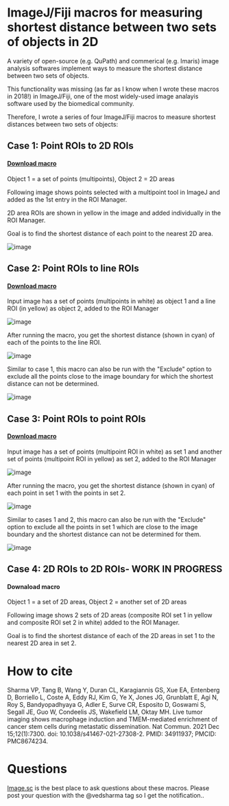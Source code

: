 # ImageJ/Fiji macros for measuring shortest distance between two sets of objects in 2D
A variety of open-source (e.g. QuPath) and commerical (e.g. Imaris) image analysis softwares implement ways to measure the shortest distance between two sets of objects. 

This functionality was missing (as far as I know when I wrote these macros in 2018!) in ImageJ/Fiji, one of the most widely-used image analayis software used by the biomedical community.   

Therefore, I wrote a series of four ImageJ/Fiji macros to measure shortest distances between two sets of objects:

## Case 1: Point ROIs to 2D ROIs  
#### <a href="https://github.com/ved-sharma/Shortest_distance_between_objects/blob/a3988020a3cd070b212eb6c99545ef23601b0a0d/data/Shortest_distance%20points%20to%20areas_v04d.ijm" download>Download macro<a/>

Object 1 = a set of points (multipoints), Object 2 = 2D areas

Following image shows points selected with a multipoint tool in ImageJ and added as the 1st entry in the ROI Manager.

2D area ROIs are shown in yellow in the image and added individually in the ROI Manager.

Goal is to find the shortest distance of each point to the nearest 2D area.

![image](data/point_to_2D_summary.png)

## Case 2: Point ROIs to line ROIs  
#### <a href="https://github.com/ved-sharma/Shortest_distance_between_objects/blob/18edeefa2a9812b590492c58d3df162bfc17f1d3/data/Shortest_distance%20points%20to%20lines_v01b.ijm" download>Download macro<a/> 

Input image has a set of points (multipoints in white) as object 1 and a line ROI (in yellow) as object 2, added to the ROI Manager  

![image](data/points_to_lines_ss_input.png)

After running the macro, you get the shortest distance (shown in cyan) of each of the points to the line ROI.  

![image](data/points_to_lines_ss_output1.png)

Similar to case 1, this macro can also be run with the "Exclude" option to exclude all the points close to the image boundary for which the shortest distance can not be determined.  

![image](data/points_to_lines_ss_output2.png)

## Case 3: Point ROIs to point ROIs  
#### <a href="https://github.com/ved-sharma/Shortest_distance_between_objects/blob/b85ff5343963e2bb42f489bd06e1d0ac7d65a37d/data/Shortest_distance%20points%20to%20points_v01b.ijm" download>Download macro<a/> 

Input image has a set of points (multipoint ROI in white) as set 1 and another set of points (multipoint ROI in yellow) as set 2, added to the ROI Manager  

![image](data/points_to_points_ss_input.png)

After running the macro, you get the shortest distance (shown in cyan) of each point in set 1 with the points in set 2. 

![image](data/points_to_points_ss_output1.png)

Similar to cases 1 and 2, this macro can also be run with the "Exclude" option to exclude all the points in set 1 which are close to the image boundary and the shortest distance can not be determined for them.  

![image](data/points_to_points_ss_output2.png)

## Case 4: 2D ROIs to 2D ROIs- WORK IN PROGRESS  
#### Downaload macro  
Object 1 = a set of 2D areas, Object 2 = another set of 2D areas

Following image shows 2 sets of 2D areas (composite ROI set 1 in yellow and composite ROI set 2 in white) added to the ROI Manager.

Goal is to find the shortest distance of each of the 2D areas in set 1 to the nearest 2D area in set 2.  

# How to cite
Sharma VP, Tang B, Wang Y, Duran CL, Karagiannis GS, Xue EA, Entenberg D, Borriello L, Coste A, Eddy RJ, Kim G, Ye X, Jones JG, Grunblatt E, Agi N, Roy S, Bandyopadhyaya G, Adler E, Surve CR, Esposito D, Goswami S, Segall JE, Guo W, Condeelis JS, Wakefield LM, Oktay MH. Live tumor imaging shows macrophage induction and TMEM-mediated enrichment of cancer stem cells during metastatic dissemination. Nat Commun. 2021 Dec 15;12(1):7300. doi: 10.1038/s41467-021-27308-2. PMID: 34911937; PMCID: PMC8674234.

# Questions
[Image.sc](https://forum.image.sc/) is the best place to ask questions about these macros. Please post your question with the @vedsharma tag so I get the notification..
